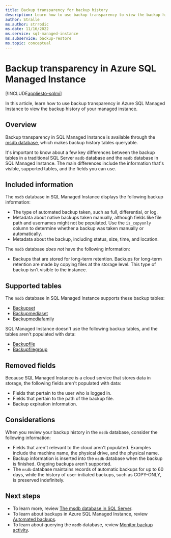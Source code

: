 ```yaml
---
title: Backup transparency for backup history
description: Learn how to use backup transparency to view the backup history of Azure SQL Managed Instance.
author: Stralle
ms.author: strrodic
ms.date: 11/16/2022
ms.service: sql-managed-instance
ms.subservice: backup-restore
ms.topic: conceptual
---
```

# Backup transparency in Azure SQL Managed Instance

[!INCLUDE[appliesto-sqlmi](../includes/appliesto-sqlmi.md)]

In this article, learn how to use backup transparency in Azure SQL Managed Instance to view the backup history of your managed instance.

## Overview

Backup transparency in SQL Managed Instance is available through the [msdb database](/sql/relational-databases/databases/msdb-database), which makes backup history tables queryable.

It's important to know about a few key differences between the backup tables in a traditional SQL Server `msdb` database and the `msdb` database in SQL Managed Instance. The main differences include the information that's visible, supported tables, and the fields you can use.

## Included information

The `msdb` database in SQL Managed Instance displays the following backup information:

- The type of automated backup taken, such as full, differential, or log.
- Metadata about native backups taken manually, although fields like file path and usernames might not be populated. Use the `is_copyonly` column to determine whether a backup was taken manually or automatically.
- Metadata about the backup, including status, size, time, and location.

The `msdb` database *does not* have the following information:

- Backups that are stored for long-term retention. Backups for long-term retention are made by copying files at the storage level. This type of backup isn't visible to the instance.

## Supported tables

The `msdb` database in SQL Managed Instance supports these backup tables:

- [Backupset](/sql/relational-databases/system-tables/backupset-transact-sql)
- [Backupmediaset](/sql/relational-databases/system-tables/backupmediaset-transact-sql)
- [Backupmediafamily](/sql/relational-databases/system-tables/backupmediafamily-transact-sql)

SQL Managed Instance doesn't use the following backup tables, and the tables aren't populated with data:

- [Backupfile](/sql/relational-databases/system-tables/backupfile-transact-sql)
- [Backupfilegroup](/sql/relational-databases/system-tables/backupfilegroup-transact-sql)

## Removed fields

Because SQL Managed Instance is a cloud service that stores data in storage, the following fields aren't populated with data:

- Fields that pertain to the user who is logged in.
- Fields that pertain to the path of the backup file.
- Backup expiration information.

## Considerations

When you review your backup history in the `msdb` database, consider the following information:

- Fields that aren't relevant to the cloud aren't populated. Examples include the machine name, the physical drive, and the physical name.
- Backup information is inserted into the `msdb` database when the backup is finished. Ongoing backups aren't supported.
- The `msdb` database maintains records of automatic backups for up to 60 days, while the history of user-initiated backups, such as COPY-ONLY, is preserved indefinitely.

## Next steps

- To learn more, review [The msdb database in SQL Server](/sql/relational-databases/databases/msdb-database). 
- To learn about backups in Azure SQL Managed Instance, review [Automated backups](automated-backups-overview.md).
- To learn about querying the `msdb` database, review [Monitor backup activity](backup-activity-monitor.md).
